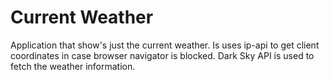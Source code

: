 
# Current Weather

Application that show's just the current weather. Is uses ip-api to get client coordinates in case browser navigator is blocked. Dark Sky API is used to fetch the weather information.
